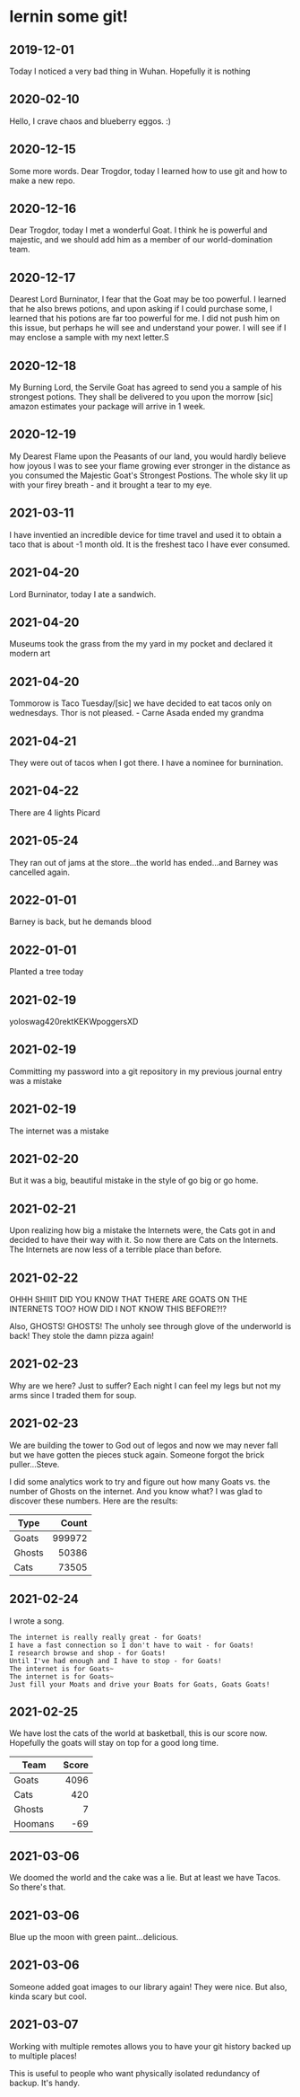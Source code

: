 # lernin some git!

## 2019-12-01

Today I noticed a very bad thing in Wuhan.  Hopefully it is nothing

## 2020-02-10

Hello, I crave chaos and blueberry eggos. :)

## 2020-12-15

Some more words. Dear Trogdor, today I learned how to use git and how to make a new repo.

## 2020-12-16

Dear Trogdor, today I met a wonderful Goat. I think he is powerful and majestic, and we should add him as a member of our world-domination team.

## 2020-12-17

Dearest Lord Burninator, I fear that the Goat may be too powerful. I learned that he also brews potions, and upon asking if I could purchase some, I learned that his potions are far too powerful for me. I did not push him on this issue, but perhaps he will see and understand your power. I will see if I may enclose a sample with my next letter.S

## 2020-12-18

My Burning Lord, the Servile Goat has agreed to send you a sample of his strongest potions. They shall be delivered to you upon the morrow \[sic] amazon estimates your package will arrive in 1 week.

## 2020-12-19

My Dearest Flame upon the Peasants of our land, you would hardly believe how joyous I was to see your flame growing ever stronger in the distance as you consumed the Majestic Goat's Strongest Postions. The whole sky lit up with your firey breath - and it brought a tear to my eye.

## 2021-03-11

I have inventied an incredible device for time travel and used it to obtain a taco that is about -1 month old.  It is the freshest taco I have ever consumed.

## 2021-04-20

Lord Burninator, today I ate a sandwich.

## 2021-04-20

Museums took the grass from the my yard in my pocket and declared it modern art

## 2021-04-20

Tommorow is Taco Tuesday/[sic] we have decided to eat tacos only on wednesdays.  Thor is not pleased. - Carne Asada ended my grandma

## 2021-04-21

They were out of tacos when I got there.  I have a nominee for burnination.


## 2021-04-22

There are 4 lights Picard

## 2021-05-24

They ran out of jams at the store...the world has ended...and Barney was cancelled again.

## 2022-01-01

Barney is back, but he demands blood

## 2022-01-01

Planted a tree today

## 2021-02-19
yoloswag420rektKEKWpoggersXD

## 2021-02-19
Committing my password into a git repository in my previous journal entry was a mistake

## 2021-02-19
The internet was a mistake

## 2021-02-20
But it was a big, beautiful mistake in the style of go big or go home.

## 2021-02-21
Upon realizing how big a  mistake the Internets were, the Cats got in and decided to have their way with it. So now there are Cats on the Internets. The Internets are now less of a terrible place than before.

## 2021-02-22
OHHH SHIIIT DID YOU KNOW THAT THERE ARE GOATS ON THE INTERNETS TOO? HOW DID I NOT KNOW THIS BEFORE?!?

Also, GHOSTS! GHOSTS! The unholy see through glove of the underworld is back! They stole the damn pizza again!

## 2021-02-23
Why are we here? Just to suffer? Each night I can feel my legs but not my arms since I traded them for soup.

## 2021-02-23
We are building the tower to God out of legos and now we may never fall but we have gotten the pieces stuck again. Someone forgot the brick puller...Steve.

I did some analytics work to try and figure out how many Goats vs. the number of Ghosts on the internet. And you know what? I was glad to discover these numbers. Here are the results:

| Type   | Count  |
| ------ | -----: |
| Goats  | 999972 |
| Ghosts | 50386  |
| Cats   | 73505  |

## 2021-02-24
I wrote a song.
```
The internet is really really great - for Goats!
I have a fast connection so I don't have to wait - for Goats!
I research browse and shop - for Goats!
Until I've had enough and I have to stop - for Goats!
The internet is for Goats~
The internet is for Goats~
Just fill your Moats and drive your Boats for Goats, Goats Goats!
```

## 2021-02-25
We have lost the cats of the world at basketball, this is our score now. Hopefully the goats will stay on top for a good long time.

| Team     | Score  |
| ---------| -----: |
| Goats    | 4096   |
| Cats     | 420    |
| Ghosts   | 7      |
| Hoomans  | -69    |

## 2021-03-06
We doomed the world and the cake was a lie. But at least we have Tacos. So there's that.

## 2021-03-06
Blue up the moon with green paint...delicious.

## 2021-03-06
Someone added goat images to our library again! They were nice. But also, kinda scary but cool.

## 2021-03-07
Working with multiple remotes allows you to have your git history backed up to multiple places!

This is useful to people who want physically isolated redundancy of backup. It's handy.
